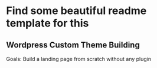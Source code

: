 # Find some beautiful readme template for this ##

## Wordpress Custom Theme Building ##
Goals: Build a landing page from scratch without any plugin